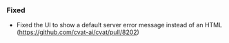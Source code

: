 ### Fixed

- Fixed the UI to show a default server error message instead of an HTML
  (<https://github.com/cvat-ai/cvat/pull/8202>)